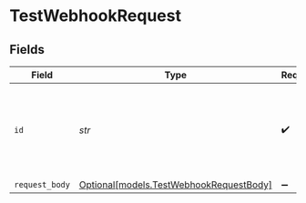# TestWebhookRequest


## Fields

| Field                                                                          | Type                                                                           | Required                                                                       | Description                                                                    | Example                                                                        |
| ------------------------------------------------------------------------------ | ------------------------------------------------------------------------------ | ------------------------------------------------------------------------------ | ------------------------------------------------------------------------------ | ------------------------------------------------------------------------------ |
| `id`                                                                           | *str*                                                                          | :heavy_check_mark:                                                             | Provide the ID of the item you want to perform this operation on.              | hook_B2EyhTH5N4KWUnoYPcgiH                                                     |
| `request_body`                                                                 | [Optional[models.TestWebhookRequestBody]](../models/testwebhookrequestbody.md) | :heavy_minus_sign:                                                             | N/A                                                                            |                                                                                |